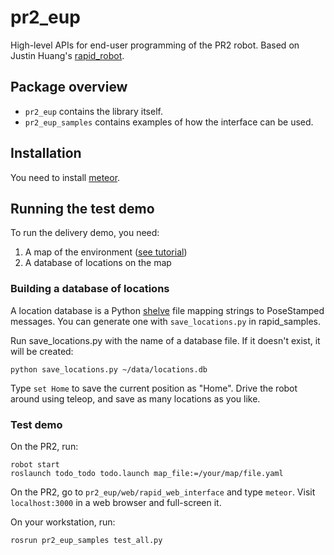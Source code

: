 # pr2_eup
High-level APIs for end-user programming of the PR2 robot. 
Based on Justin Huang's [rapid_robot](https://github.com/jstnhuang/rapid_robot).

## Package overview
- `pr2_eup` contains the library itself.
- `pr2_eup_samples` contains examples of how the interface can be used.

## Installation
You need to install [meteor](https://www.meteor.com/).

## Running the test demo
To run the delivery demo, you need:

1. A map of the environment ([see tutorial](http://wiki.ros.org/turtlebot_navigation/Tutorials/Build%20a%20map%20with%20SLAM))
2. A database of locations on the map

### Building a database of locations
A location database is a Python [shelve](https://docs.python.org/2/library/shelve.html) file mapping strings to PoseStamped messages. You can generate one with `save_locations.py` in rapid_samples.

Run save_locations.py with the name of a database file. If it doesn't exist, it will be created:
```
python save_locations.py ~/data/locations.db
```

Type `set Home` to save the current position as "Home". Drive the robot around using teleop, and save as many locations as you like.

### Test demo
On the PR2, run:
```
robot start
roslaunch todo_todo todo.launch map_file:=/your/map/file.yaml
```

On the PR2, go to `pr2_eup/web/rapid_web_interface` and type `meteor`. Visit `localhost:3000` in a web browser and full-screen it.

On your workstation, run:
```
rosrun pr2_eup_samples test_all.py
```

